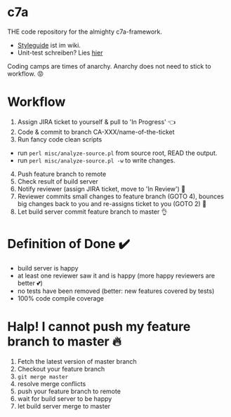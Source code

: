 # c7a
THE code repository for the almighty c7a-framework.

- <a href="https://github.com/PdF14-MR/c7a/wiki/Styleguide">Styleguide</a> ist im wiki.
- Unit-test schreiben? Lies <a href="https://code.google.com/p/googletest/wiki/Primer#Simple_Tests">hier</a>

Coding camps are times of anarchy. Anarchy does not need to stick to workflow. :rage:

# Workflow
1. Assign JIRA ticket to yourself & pull to 'In Progress' :point_left:
2. Code & commit to branch CA-XXX/name-of-the-ticket
3. Run fancy code clean scripts
  * run `perl misc/analyze-source.pl` from source root, READ the output.
  * run `perl misc/analyze-source.pl -w` to write changes.
4. Push feature branch to remote
5. Check result of build server
6. Notify reviewer (assign JIRA ticket, move to 'In Review') :eyes:
7. Reviewer commits small changes to feature branch (GOTO 4), bounces big changes back to you and re-assigns ticket to you (GOTO 2) :punch:
9. Let build server commit feature branch to master :ok_hand:

# Definition of Done :heavy_check_mark:
- build server is happy
- at least one reviewer saw it and is happy (more happy reviewers are better :two_hearts:)
- no tests have been removed (better: new features covered by tests)
- 100% code compile coverage

# Halp! I cannot push my feature branch to master :fire:
1. Fetch the latest version of master branch
2. Checkout your feature branch
3. ```git merge master```
4. resolve merge conflicts
5. push your feature branch to remote
6. wait for build server to be happy
7. let build server merge to master
